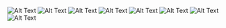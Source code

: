  ![Alt Text](/images/img%20(2).jpg)
 ![Alt Text](/images/img%20(3).jpg)
 ![Alt Text](/images/img%20(4).jpg)
 ![Alt Text](/images/img%20(5).jpg)
 ![Alt Text](/images/img%20(6).jpg)
 ![Alt Text](/images/img%20(7).jpg)
 ![Alt Text](/images/img%20(8).jpg)
 ![Alt Text](/images/img%20(1).jpg)
